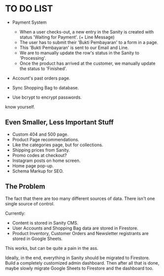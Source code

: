 # TO DO LIST

- Payment System
  - When a user checks-out, a new entry in the Sanity is created with status 'Waiting for Payment'. (+ Line Message)
  - The user has to submit their 'Bukti Pembayaran' to a form in a page.
  - This 'Bukti Pembayaran' is sent to our Email and Line.
  - We are to manually update the row's status in the Sanity to 'Processing'.
  - Once the product has arrived at the customer, we manually update the status to 'Finished'.

- Account's past orders page.

- Sync Shopping Bag to database.

- Use bcrypt to encrypt passwords.

know yourself.

## Even Smaller, Less Important Stuff

- Custom 404 and 500 page.
- Product Page recommendations.
- Like the categories page, but for collections.
- Shipping prices from Sanity.
- Promo codes at checkout?
- Instagram posts on home screen.
- Home page pop-up.
- Schema Markup for SEO.

## The Problem

The fact that there are too many different sources of data.
There isn't one single source of control.

Currently:

- Content is stored in Sanity CMS.
- User Accounts and Shopping Bag data are stored in Firestore.
- Product Inventory, Customer Orders and Newsletter registrants are stored in Google Sheets.

This works, but can be quite a pain in the ass.

Ideally, in the end, everything in Sanity should be migrated to Firestore.
Build a completely customized admin dashboard.
Then after all that is done, maybe slowly migrate Google Sheets to Firestore and the dashboard too.
